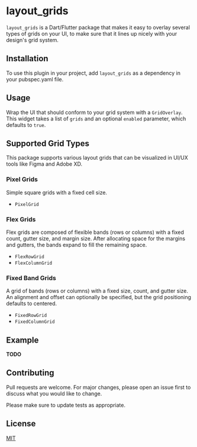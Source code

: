 # layout_grids

`layout_grids` is a Dart/Flutter package that makes it easy to overlay several types of grids on your UI, to make sure that it lines up nicely with your design's grid system.

## Installation

To use this plugin in your project, add `layout_grids` as a dependency in your pubspec.yaml file.

## Usage

Wrap the UI that should conform to your grid system with a `GridOverlay`. This widget takes a list of `grids` and an optional `enabled` parameter, which defaults to `true`.

## Supported Grid Types

This package supports various layout grids that can be visualized in UI/UX tools like Figma and Adobe XD.

### Pixel Grids

Simple square grids with a fixed cell size.

* `PixelGrid`

### Flex Grids
Flex grids are composed of flexible bands (rows or columns) with a fixed count, gutter size, and margin size. After allocating space for the margins and gutters, the bands expand to fill the remaining space.

* `FlexRowGrid`
* `FlexColumnGrid`

### Fixed Band Grids
A grid of bands (rows or columns) with a fixed size, count, and gutter size. An alignment and offset can optionally be specified, but the grid positioning defaults to centered.

* `FixedRowGrid`
* `FixedColumnGrid`

## Example

**TODO**

## Contributing
Pull requests are welcome. For major changes, please open an issue first to discuss what you would like to change.

Please make sure to update tests as appropriate.

## License
[MIT](https://choosealicense.com/licenses/mit/)
